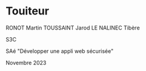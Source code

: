 # Touiteur
RONOT Martin
TOUSSAINT Jarod
LE NALINEC Tibère

S3C

SAé "Développer une appli web sécurisée"

Novembre 2023
